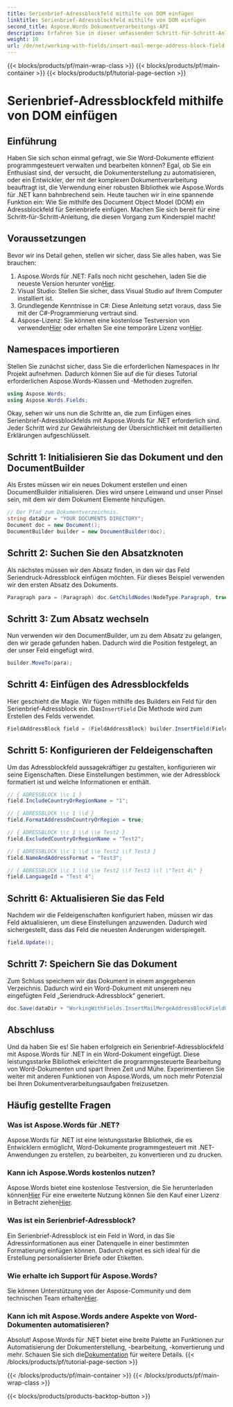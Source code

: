 ```yaml
---
title: Serienbrief-Adressblockfeld mithilfe von DOM einfügen
linktitle: Serienbrief-Adressblockfeld mithilfe von DOM einfügen
second_title: Aspose.Words Dokumentverarbeitungs-API
description: Erfahren Sie in dieser umfassenden Schritt-für-Schritt-Anleitung, wie Sie mit Aspose.Words für .NET ein Seriendruck-Adressblockfeld in Word-Dokumente einfügen.
weight: 10
url: /de/net/working-with-fields/insert-mail-merge-address-block-field-using-dom/
---
```


{{< blocks/products/pf/main-wrap-class >}}
{{< blocks/products/pf/main-container >}}
{{< blocks/products/pf/tutorial-page-section >}}

# Serienbrief-Adressblockfeld mithilfe von DOM einfügen

## Einführung

Haben Sie sich schon einmal gefragt, wie Sie Word-Dokumente effizient programmgesteuert verwalten und bearbeiten können? Egal, ob Sie ein Enthusiast sind, der versucht, die Dokumenterstellung zu automatisieren, oder ein Entwickler, der mit der komplexen Dokumentverarbeitung beauftragt ist, die Verwendung einer robusten Bibliothek wie Aspose.Words für .NET kann bahnbrechend sein. Heute tauchen wir in eine spannende Funktion ein: Wie Sie mithilfe des Document Object Model (DOM) ein Adressblockfeld für Serienbriefe einfügen. Machen Sie sich bereit für eine Schritt-für-Schritt-Anleitung, die diesen Vorgang zum Kinderspiel macht!

## Voraussetzungen

Bevor wir ins Detail gehen, stellen wir sicher, dass Sie alles haben, was Sie brauchen:

1.  Aspose.Words für .NET: Falls noch nicht geschehen, laden Sie die neueste Version herunter von[Hier](https://releases.aspose.com/words/net/).
2. Visual Studio: Stellen Sie sicher, dass Visual Studio auf Ihrem Computer installiert ist.
3. Grundlegende Kenntnisse in C#: Diese Anleitung setzt voraus, dass Sie mit der C#-Programmierung vertraut sind.
4.  Aspose-Lizenz: Sie können eine kostenlose Testversion von verwenden[Hier](https://releases.aspose.com/) oder erhalten Sie eine temporäre Lizenz von[Hier](https://purchase.aspose.com/temporary-license/).

## Namespaces importieren

Stellen Sie zunächst sicher, dass Sie die erforderlichen Namespaces in Ihr Projekt aufnehmen. Dadurch können Sie auf die für dieses Tutorial erforderlichen Aspose.Words-Klassen und -Methoden zugreifen.

```csharp
using Aspose.Words;
using Aspose.Words.Fields;
```

Okay, sehen wir uns nun die Schritte an, die zum Einfügen eines Serienbrief-Adressblockfelds mit Aspose.Words für .NET erforderlich sind. Jeder Schritt wird zur Gewährleistung der Übersichtlichkeit mit detaillierten Erklärungen aufgeschlüsselt.

## Schritt 1: Initialisieren Sie das Dokument und den DocumentBuilder

Als Erstes müssen wir ein neues Dokument erstellen und einen DocumentBuilder initialisieren. Dies wird unsere Leinwand und unser Pinsel sein, mit dem wir dem Dokument Elemente hinzufügen.

```csharp
// Der Pfad zum Dokumentverzeichnis.
string dataDir = "YOUR DOCUMENTS DIRECTORY";
Document doc = new Document();
DocumentBuilder builder = new DocumentBuilder(doc);
```

## Schritt 2: Suchen Sie den Absatzknoten

Als nächstes müssen wir den Absatz finden, in den wir das Feld Seriendruck-Adressblock einfügen möchten. Für dieses Beispiel verwenden wir den ersten Absatz des Dokuments.

```csharp
Paragraph para = (Paragraph) doc.GetChildNodes(NodeType.Paragraph, true)[0];
```

## Schritt 3: Zum Absatz wechseln

Nun verwenden wir den DocumentBuilder, um zu dem Absatz zu gelangen, den wir gerade gefunden haben. Dadurch wird die Position festgelegt, an der unser Feld eingefügt wird.

```csharp
builder.MoveTo(para);
```

## Schritt 4: Einfügen des Adressblockfelds

Hier geschieht die Magie. Wir fügen mithilfe des Builders ein Feld für den Serienbrief-Adressblock ein. Das`InsertField` Die Methode wird zum Erstellen des Felds verwendet.

```csharp
FieldAddressBlock field = (FieldAddressBlock) builder.InsertField(FieldType.FieldAddressBlock, false);
```

## Schritt 5: Konfigurieren der Feldeigenschaften

Um das Adressblockfeld aussagekräftiger zu gestalten, konfigurieren wir seine Eigenschaften. Diese Einstellungen bestimmen, wie der Adressblock formatiert ist und welche Informationen er enthält.

```csharp
// { ADRESSBLOCK \\c 1 }
field.IncludeCountryOrRegionName = "1";

// { ADRESSBLOCK \\c 1 \\d }
field.FormatAddressOnCountryOrRegion = true;

// { ADRESSBLOCK \\c 1 \\d \\e Test2 }
field.ExcludedCountryOrRegionName = "Test2";

// { ADRESSBLOCK \\c 1 \\d \\e Test2 \\f Test3 }
field.NameAndAddressFormat = "Test3";

// { ADRESSBLOCK \\c 1 \\d \\e Test2 \\f Test3 \\l \"Test 4\" }
field.LanguageId = "Test 4";
```

## Schritt 6: Aktualisieren Sie das Feld

Nachdem wir die Feldeigenschaften konfiguriert haben, müssen wir das Feld aktualisieren, um diese Einstellungen anzuwenden. Dadurch wird sichergestellt, dass das Feld die neuesten Änderungen widerspiegelt.

```csharp
field.Update();
```

## Schritt 7: Speichern Sie das Dokument

Zum Schluss speichern wir das Dokument in einem angegebenen Verzeichnis. Dadurch wird ein Word-Dokument mit unserem neu eingefügten Feld „Seriendruck-Adressblock“ generiert.

```csharp
doc.Save(dataDir + "WorkingWithFields.InsertMailMergeAddressBlockFieldUsingDOM.docx");
```

## Abschluss

Und da haben Sie es! Sie haben erfolgreich ein Serienbrief-Adressblockfeld mit Aspose.Words für .NET in ein Word-Dokument eingefügt. Diese leistungsstarke Bibliothek erleichtert die programmgesteuerte Bearbeitung von Word-Dokumenten und spart Ihnen Zeit und Mühe. Experimentieren Sie weiter mit anderen Funktionen von Aspose.Words, um noch mehr Potenzial bei Ihren Dokumentverarbeitungsaufgaben freizusetzen.

## Häufig gestellte Fragen

### Was ist Aspose.Words für .NET?
Aspose.Words für .NET ist eine leistungsstarke Bibliothek, die es Entwicklern ermöglicht, Word-Dokumente programmgesteuert mit .NET-Anwendungen zu erstellen, zu bearbeiten, zu konvertieren und zu drucken.

### Kann ich Aspose.Words kostenlos nutzen?
 Aspose.Words bietet eine kostenlose Testversion, die Sie herunterladen können[Hier](https://releases.aspose.com/) Für eine erweiterte Nutzung können Sie den Kauf einer Lizenz in Betracht ziehen[Hier](https://purchase.aspose.com/buy).

### Was ist ein Serienbrief-Adressblock?
Ein Serienbrief-Adressblock ist ein Feld in Word, in das Sie Adressinformationen aus einer Datenquelle in einer bestimmten Formatierung einfügen können. Dadurch eignet es sich ideal für die Erstellung personalisierter Briefe oder Etiketten.

### Wie erhalte ich Support für Aspose.Words?
 Sie können Unterstützung von der Aspose-Community und dem technischen Team erhalten[Hier](https://forum.aspose.com/c/words/8).

### Kann ich mit Aspose.Words andere Aspekte von Word-Dokumenten automatisieren?
Absolut! Aspose.Words für .NET bietet eine breite Palette an Funktionen zur Automatisierung der Dokumenterstellung, -bearbeitung, -konvertierung und mehr. Schauen Sie sich die[Dokumentation](https://reference.aspose.com/words/net/) für weitere Details.
{{< /blocks/products/pf/tutorial-page-section >}}

{{< /blocks/products/pf/main-container >}}
{{< /blocks/products/pf/main-wrap-class >}}

{{< blocks/products/products-backtop-button >}}
